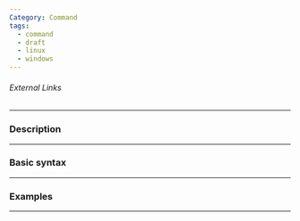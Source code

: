 ```yaml
---
Category: Command
tags:
  - command
  - draft
  - linux
  - windows
---
```

###### External Links

---
### Description


---
### Basic syntax


---
### Examples


---

